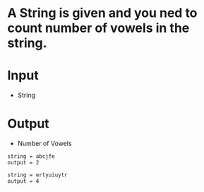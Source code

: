 # A String is given and you ned to count number of vowels in the string.


# Input
- String

# Output
- Number of Vowels

```
string = abcjfe
output = 2

string = ertyuiuytr
output = 4
```

